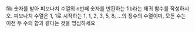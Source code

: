 fib
숫자를 받아 피보나치 수열의 n번째 숫자를 반환하는 fib라는 재귀 함수를 작성하시오. 피보나치 수열은 1, 1로 시작하는 1, 1, 2, 3, 5, 8, ...의 정수의 수열이며, 모든 수는 이전 두 수의 합과 같다는 것을 명심하세요
